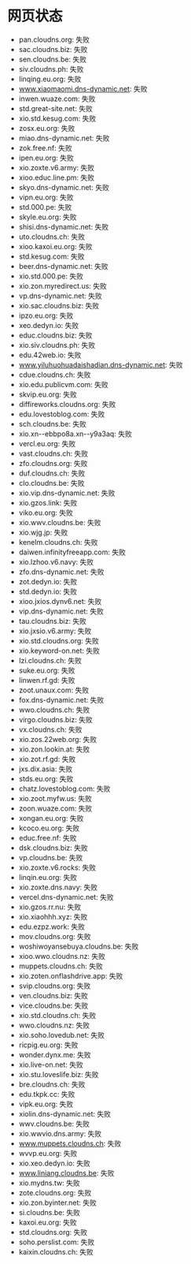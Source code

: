 # 网页状态
- pan.cloudns.org: 失败
- sac.cloudns.biz: 失败
- sen.cloudns.be: 失败
- siv.cloudns.ph: 失败
- linqing.eu.org: 失败
- www.xiaomaomi.dns-dynamic.net: 失败
- inwen.wuaze.com: 失败
- std.great-site.net: 失败
- xio.std.kesug.com: 失败
- zosx.eu.org: 失败
- miao.dns-dynamic.net: 失败
- zok.free.nf: 失败
- ipen.eu.org: 失败
- xio.zoxte.v6.army: 失败
- xioo.educ.line.pm: 失败
- skyo.dns-dynamic.net: 失败
- vipn.eu.org: 失败
- std.000.pe: 失败
- skyle.eu.org: 失败
- shisi.dns-dynamic.net: 失败
- uto.cloudns.ch: 失败
- xioo.kaxoi.eu.org: 失败
- std.kesug.com: 失败
- beer.dns-dynamic.net: 失败
- xio.std.000.pe: 失败
- xio.zon.myredirect.us: 失败
- vp.dns-dynamic.net: 失败
- xio.sac.cloudns.biz: 失败
- ipzo.eu.org: 失败
- xeo.dedyn.io: 失败
- educ.cloudns.biz: 失败
- xio.siv.cloudns.ph: 失败
- edu.42web.io: 失败
- www.yiluhuohuadaishadian.dns-dynamic.net: 失败
- cdue.cloudns.ch: 失败
- xio.edu.publicvm.com: 失败
- skvip.eu.org: 失败
- diffireworks.cloudns.org: 失败
- edu.lovestoblog.com: 失败
- sch.cloudns.be: 失败
- xio.xn--ebbpo8a.xn--y9a3aq: 失败
- vercl.eu.org: 失败
- vast.cloudns.ch: 失败
- zfo.cloudns.org: 失败
- duf.cloudns.ch: 失败
- clo.cloudns.be: 失败
- xio.vip.dns-dynamic.net: 失败
- xio.gzos.link: 失败
- viko.eu.org: 失败
- xio.wwv.cloudns.be: 失败
- xio.wjg.jp: 失败
- kenelm.cloudns.ch: 失败
- daiwen.infinityfreeapp.com: 失败
- xio.lzhoo.v6.navy: 失败
- zfo.dns-dynamic.net: 失败
- zot.dedyn.io: 失败
- std.dedyn.io: 失败
- xioo.jxios.dynv6.net: 失败
- vip.dns-dynamic.net: 失败
- tau.cloudns.biz: 失败
- xio.jxsio.v6.army: 失败
- xio.std.cloudns.org: 失败
- xio.keyword-on.net: 失败
- lzi.cloudns.ch: 失败
- suke.eu.org: 失败
- linwen.rf.gd: 失败
- zoot.unaux.com: 失败
- fox.dns-dynamic.net: 失败
- wwo.cloudns.ch: 失败
- virgo.cloudns.biz: 失败
- vx.cloudns.ch: 失败
- xio.zos.22web.org: 失败
- xio.zon.lookin.at: 失败
- xio.zot.rf.gd: 失败
- jxs.dix.asia: 失败
- stds.eu.org: 失败
- chatz.lovestoblog.com: 失败
- xio.zoot.myfw.us: 失败
- zoon.wuaze.com: 失败
- xongan.eu.org: 失败
- kcoco.eu.org: 失败
- educ.free.nf: 失败
- dsk.cloudns.biz: 失败
- vp.cloudns.be: 失败
- xio.zoxte.v6.rocks: 失败
- linqin.eu.org: 失败
- xio.zoxte.dns.navy: 失败
- vercel.dns-dynamic.net: 失败
- xio.gzos.rr.nu: 失败
- xio.xiaohhh.xyz: 失败
- edu.ezpz.work: 失败
- mov.cloudns.org: 失败
- woshiwoyansebuya.cloudns.be: 失败
- xioo.wwo.cloudns.nz: 失败
- muppets.cloudns.ch: 失败
- xio.zoten.onflashdrive.app: 失败
- svip.cloudns.org: 失败
- ven.cloudns.biz: 失败
- vice.cloudns.be: 失败
- xio.std.cloudns.ch: 失败
- wwo.cloudns.nz: 失败
- xio.soho.lovedub.net: 失败
- ricpig.eu.org: 失败
- wonder.dynx.me: 失败
- xio.live-on.net: 失败
- xio.stu.loveslife.biz: 失败
- bre.cloudns.ch: 失败
- edu.tkpk.cc: 失败
- vipk.eu.org: 失败
- xiolin.dns-dynamic.net: 失败
- wwv.cloudns.be: 失败
- xio.wwvio.dns.army: 失败
- www.muppets.cloudns.ch: 失败
- wvvp.eu.org: 失败
- xio.xeo.dedyn.io: 失败
- www.liniang.cloudns.be: 失败
- xio.mydns.tw: 失败
- zote.cloudns.org: 失败
- xio.zon.byinter.net: 失败
- si.cloudns.be: 失败
- kaxoi.eu.org: 失败
- std.cloudns.org: 失败
- soho.perslist.com: 失败
- kaixin.cloudns.ch: 失败
